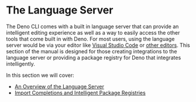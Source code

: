 # The Language Server

The Deno CLI comes with a built in language server that can provide an
intelligent editing experience as well as a way to easily access the other tools
that come built in with Deno. For most users, using the language server would be
via your editor like [Visual Studio Code](../../references/vscode_deno/index.md)
or [other editors](../../getting_started/setup_your_environment.md). This
section of the manual is designed for those creating integrations to the
language server or providing a package registry for Deno that integrates
intelligently.

In this section we will cover:

- [An Overview of the Language Server](./overview.md)
- [Import Completions and Intelligent Package Registries](./imports.md)

